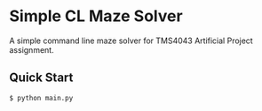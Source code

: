 # Simple CL Maze Solver
A simple command line maze solver for TMS4043 Artificial Project assignment.

## Quick Start
```bash
$ python main.py
```
